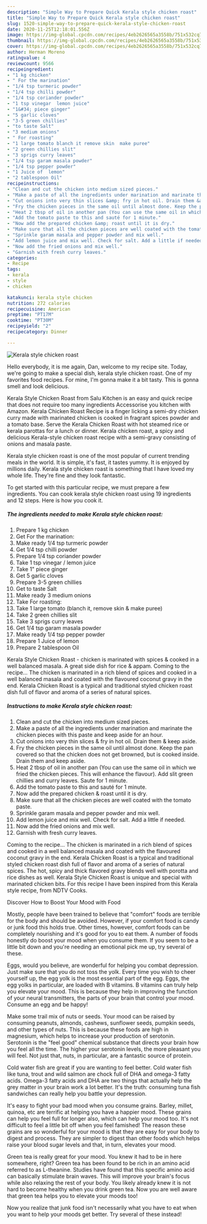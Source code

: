 ```yaml
---
description: "Simple Way to Prepare Quick Kerala style chicken roast"
title: "Simple Way to Prepare Quick Kerala style chicken roast"
slug: 1520-simple-way-to-prepare-quick-kerala-style-chicken-roast
date: 2020-11-25T12:18:01.556Z
image: https://img-global.cpcdn.com/recipes/4eb2626565a3558b/751x532cq70/kerala-style-chicken-roast-recipe-main-photo.jpg
thumbnail: https://img-global.cpcdn.com/recipes/4eb2626565a3558b/751x532cq70/kerala-style-chicken-roast-recipe-main-photo.jpg
cover: https://img-global.cpcdn.com/recipes/4eb2626565a3558b/751x532cq70/kerala-style-chicken-roast-recipe-main-photo.jpg
author: Herman Moreno
ratingvalue: 4
reviewcount: 9566
recipeingredient:
- "1 kg chicken"
- " For the marination"
- "1/4 tsp turmeric powder"
- "1/4 tsp chilli powder"
- "1/4 tsp coriander powder"
- "1 tsp vinegar  lemon juice"
- "1&#34; piece ginger"
- "5 garlic cloves"
- "3-5 green chillies"
- "to taste Salt"
- "3 medium onions"
- " For roasting"
- "1 large tomato blanch it remove skin  make puree"
- "2 green chillies slit"
- "3 sprigs curry leaves"
- "1/4 tsp garam masala powder"
- "1/4 tsp pepper powder"
- "1 Juice of  lemon"
- "2 tablespoon Oil"
recipeinstructions:
- "Clean and cut the chicken into medium sized pieces."
- "Make a paste of all the ingredients under marination and marinate the chicken pieces with this paste and keep aside for an hour."
- "Cut onions into very thin slices &amp; fry in hot oil. Drain them &amp; keep aside."
- "Fry the chicken pieces in the same oil until almost done. Keep the pan covered so that the chicken does not get browned, but is cooked inside. Drain them and keep aside."
- "Heat 2 tbsp of oil in another pan (You can use the same oil in which we fried the chicken pieces. This will enhance the flavour). Add slit green chillies and curry leaves. Saute for 1 minute."
- "Add the tomato paste to this and sauté for 1 minute."
- "Now add the prepared chicken &amp; roast until it is dry."
- "Make sure that all the chicken pieces are well coated with the tomato paste."
- "Sprinkle garam masala and pepper powder and mix well."
- "Add lemon juice and mix well. Check for salt. Add a little if needed."
- "Now add the fried onions and mix well."
- "Garnish with fresh curry leaves."
categories:
- Recipe
tags:
- kerala
- style
- chicken

katakunci: kerala style chicken 
nutrition: 272 calories
recipecuisine: American
preptime: "PT17M"
cooktime: "PT30M"
recipeyield: "2"
recipecategory: Dinner

---
```



![Kerala style chicken roast](https://img-global.cpcdn.com/recipes/4eb2626565a3558b/751x532cq70/kerala-style-chicken-roast-recipe-main-photo.jpg)

Hello everybody, it is me again, Dan, welcome to my recipe site. Today, we're going to make a special dish, kerala style chicken roast. One of my favorites food recipes. For mine, I'm gonna make it a bit tasty. This is gonna smell and look delicious.

Kerala Style Chicken Roast from Salu Kitchen is an easy and quick recipe that does not require too many ingredients Accessorise you kitchen with Amazon. Kerala Chicken Roast Recipe is a finger licking a semi-dry chicken curry made with marinated chicken is cooked in fragrant spices powder and a tomato base. Serve the Kerala Chicken Roast with hot steamed rice or kerala parottas for a lunch or dinner. Kerala chicken roast, a spicy and delicious Kerala-style chicken roast recipe with a semi-gravy consisting of onions and masala paste.

Kerala style chicken roast is one of the most popular of current trending meals in the world. It is simple, it's fast, it tastes yummy. It is enjoyed by millions daily. Kerala style chicken roast is something that I have loved my whole life. They're fine and they look fantastic.


To get started with this particular recipe, we must prepare a few ingredients. You can cook kerala style chicken roast using 19 ingredients and 12 steps. Here is how you cook it.

<!--inarticleads1-->

##### The ingredients needed to make Kerala style chicken roast:

1. Prepare 1 kg chicken
1. Get  For the marination:
1. Make ready 1/4 tsp turmeric powder
1. Get 1/4 tsp chilli powder
1. Prepare 1/4 tsp coriander powder
1. Take 1 tsp vinegar / lemon juice
1. Take 1&#34; piece ginger
1. Get 5 garlic cloves
1. Prepare 3-5 green chillies
1. Get to taste Salt
1. Make ready 3 medium onions
1. Take  For roasting:
1. Take 1 large tomato (blanch it, remove skin &amp; make puree)
1. Take 2 green chillies slit
1. Take 3 sprigs curry leaves
1. Get 1/4 tsp garam masala powder
1. Make ready 1/4 tsp pepper powder
1. Prepare 1 Juice of  lemon
1. Prepare 2 tablespoon Oil


Kerala Style Chicken Roast - chicken is marinated with spices &amp; cooked in a well balanced masala. A great side dish for rice &amp; appam. Coming to the recipe… The chicken is marinated in a rich blend of spices and cooked in a well balanced masala and coated with the flavoured coconut gravy in the end. Kerala Chicken Roast is a typical and traditional styled chicken roast dish full of flavor and aroma of a series of natural spices. 

<!--inarticleads2-->

##### Instructions to make Kerala style chicken roast:

1. Clean and cut the chicken into medium sized pieces.
1. Make a paste of all the ingredients under marination and marinate the chicken pieces with this paste and keep aside for an hour.
1. Cut onions into very thin slices &amp; fry in hot oil. Drain them &amp; keep aside.
1. Fry the chicken pieces in the same oil until almost done. Keep the pan covered so that the chicken does not get browned, but is cooked inside. Drain them and keep aside.
1. Heat 2 tbsp of oil in another pan (You can use the same oil in which we fried the chicken pieces. This will enhance the flavour). Add slit green chillies and curry leaves. Saute for 1 minute.
1. Add the tomato paste to this and sauté for 1 minute.
1. Now add the prepared chicken &amp; roast until it is dry.
1. Make sure that all the chicken pieces are well coated with the tomato paste.
1. Sprinkle garam masala and pepper powder and mix well.
1. Add lemon juice and mix well. Check for salt. Add a little if needed.
1. Now add the fried onions and mix well.
1. Garnish with fresh curry leaves.


Coming to the recipe… The chicken is marinated in a rich blend of spices and cooked in a well balanced masala and coated with the flavoured coconut gravy in the end. Kerala Chicken Roast is a typical and traditional styled chicken roast dish full of flavor and aroma of a series of natural spices. The hot, spicy and thick flavored gravy blends well with porotta and rice dishes as well. Kerala Style Chicken Roast is unique and special with marinated chicken bits. For this recipe I have been inspired from this Kerala style recipe, from NDTV Cooks. 

Discover How to Boost Your Mood with Food


Mostly, people have been trained to believe that "comfort" foods are terrible for the body and should be avoided. However, if your comfort food is candy or junk food this holds true. Other times, however, comfort foods can be completely nourishing and it's good for you to eat them. A number of foods honestly do boost your mood when you consume them. If you seem to be a little bit down and you're needing an emotional pick me up, try several of these.

Eggs, would you believe, are wonderful for helping you combat depression. Just make sure that you do not toss the yolk. Every time you wish to cheer yourself up, the egg yolk is the most essential part of the egg. Eggs, the egg yolks in particular, are loaded with B vitamins. B vitamins can truly help you elevate your mood. This is because they help in improving the function of your neural transmitters, the parts of your brain that control your mood. Consume an egg and be happy!

Make some trail mix of nuts or seeds. Your mood can be raised by consuming peanuts, almonds, cashews, sunflower seeds, pumpkin seeds, and other types of nuts. This is because these foods are high in magnesium, which helps to increase your production of serotonin. Serotonin is the "feel good" chemical substance that directs your brain how you feel all the time. The higher your serotonin levels, the more pleasant you will feel. Not just that, nuts, in particular, are a fantastic source of protein.

Cold water fish are great if you are wanting to feel better. Cold water fish like tuna, trout and wild salmon are chock full of DHA and omega-3 fatty acids. Omega-3 fatty acids and DHA are two things that actually help the grey matter in your brain work a lot better. It's the truth: consuming tuna fish sandwiches can really help you battle your depression. 

It's easy to fight your bad mood when you consume grains. Barley, millet, quinoa, etc are terrific at helping you have a happier mood. These grains can help you feel full for longer also, which can help your mood too. It's not difficult to feel a little bit off when you feel famished! The reason these grains are so wonderful for your mood is that they are easy for your body to digest and process. They are simpler to digest than other foods which helps raise your blood sugar levels and that, in turn, elevates your mood.

Green tea is really great for your mood. You knew it had to be in here somewhere, right? Green tea has been found to be rich in an amino acid referred to as L-theanine. Studies have found that this specific amino acid can basically stimulate brain waves. This will improve your brain's focus while also relaxing the rest of your body. You likely already knew it is not hard to become healthy when you drink green tea. Now you are well aware that green tea helps you to elevate your moods too!

Now you realize that junk food isn't necessarily what you have to eat when you want to help your moods get better. Try several of these instead!

